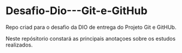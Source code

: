 # Desafio-Dio---Git-e-GitHub

Repo criad para o desafio da DIO  de entrega do Projeto Git e GitHUb.

Neste repósitorio constará  as principais anotaçoes sobre os estudos realizados.
